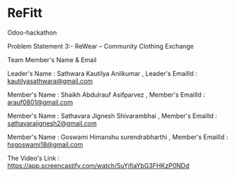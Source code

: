 # ReFitt

Odoo-hackathon

Problem Statement 3:-
ReWear – Community Clothing Exchange

Team Member's Name & Email

Leader's Name : Sathwara Kautilya Anilkumar ,
Leader's EmailId : kautilyasathwara@gmail.com

Member's Name : Shaikh Abdulrauf Asifparvez ,
Member's EmailId : arauf0801@gmail.com

Member's Name : Sathavara Jignesh Shivarambhai ,
Member's EmailId : sathavarajignesh2@gmail.com

Member's Name : Goswami Himanshu surendrabharthi ,
Member's EmailId : hsgoswami18@gmail.com


The Video's Link : https://app.screencastify.com/watch/5uYjfiaYbG3FHKzP0NDd
